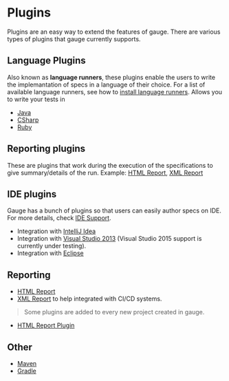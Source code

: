 # Plugins

Plugins are an easy way to extend the features of gauge. There are various types of plugins that gauge currently supports.

## Language Plugins

Also known as **language runners**, these plugins enable the users to write the implemantation of specs in a language of their choice. For a list of available language runners, see how to [install language runners](../installations/install_language_runners.md). Allows you to write your tests in

* [Java](http://github.com/getgauge/gauge-java)
* [CSharp](http://github.com/getgauge/gauge-csharp)
* [Ruby](http://github.com/getgauge/gauge-ruby)

## Reporting plugins

These are plugins that work during the execution of the specifications to give summary/details of the run.
Example: [HTML Report](html_report_plugin.md), [XML Report](xml_report_plugin.md)

## IDE plugins

Gauge has a bunch of plugins so that users can easily author specs on IDE. For more details, check [IDE Support](../ide_support/README.md).

* Integration with [IntelliJ Idea](../ide_support/intellij_idea.md)
* Integration with [Visual Studio 2013](../ide_support/visual_studio.md) (Visual Studio 2015 support is currently under testing).
* Integration with [Eclipse](../ide_support/eclipse.md)

## Reporting

 * [HTML Report](http://github.com/getgauge/html-report)
 * [XML Report](http://github.com/getgauge/xml-report) to help integrated with CI/CD systems.

>Some plugins are added to every new project created in gauge.
 - [HTML Report Plugin](html_report_plugin.md)

## Other

* [Maven](https://github.com/getgauge/gauge-maven-plugin)
* [Gradle](https://github.com/manupsunny/gauge-gradle-plugin)
